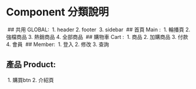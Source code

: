 # Component 分類說明
  ## 共用 GLOBAL: 
  1. header
  2. footer
  3. sidebar 
  ## 首頁 Main : 
  1. 輪播頁
  2. 強檔商品
  3. 熱銷商品
  4. 全部商品
  ## 購物車 Cart :
  1. 商品
  2. 加購商品
  3. 付款
  4. 會員 
  ## Member:
  1. 登入
  2. 修改
  3. 查詢
  ## 產品 Product: 
  1. 購買btn
  2. 介紹頁
